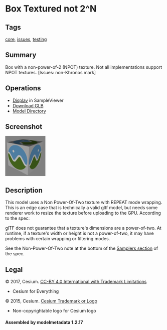 # Box Textured not 2^N

## Tags

[core](../../Models-core.md), [issues](../../Models-issues.md), [testing](../../Models-testing.md)

## Summary

Box with a non-power-of-2 (NPOT) texture. Not all implementations support NPOT textures. [Issues: non-Khronos mark]

## Operations

* [Display](https://github.khronos.org/glTF-Sample-Viewer-Release/?model=https://raw.GithubUserContent.com/KhronosGroup/glTF-Sample-Assets/main/./Models/BoxTexturedNonPowerOfTwo/glTF-Binary/BoxTexturedNonPowerOfTwo.glb) in SampleViewer
* [Download GLB](https://raw.GithubUserContent.com/KhronosGroup/glTF-Sample-Assets/main/./Models/BoxTexturedNonPowerOfTwo/glTF-Binary/BoxTexturedNonPowerOfTwo.glb)
* [Model Directory](./)

## Screenshot

![screenshot](screenshot/screenshot.png)

## Description

This model uses a Non Power-Of-Two texture with REPEAT mode wrapping.  This is an edge case that is technically a valid gltf model, but needs some renderer work to resize the texture before uploading to the GPU.  According to the spec:

glTF does not guarantee that a texture's dimensions are a power-of-two. At runtime, if a texture's width or height is not a power-of-two, it may have problems with certain wrapping or filtering modes.

See the Non-Power-Of-Two note at the bottom of the [Samplers section](https://github.com/KhronosGroup/glTF/tree/master/specification/2.0#samplers) of the spec.


## Legal

&copy; 2017, Cesium. [CC-BY 4.0 International with Trademark Limitations]()

 - Cesium for Everything

&copy; 2015, Cesium. [Cesium Trademark or Logo]()

 - Non-copyrightable logo for Cesium logo

#### Assembled by modelmetadata 1.2.17